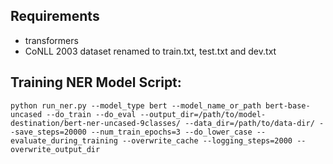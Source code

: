 ## Requirements
 - transformers
 - CoNLL 2003 dataset renamed to train.txt, test.txt and dev.txt
## Training NER Model Script:
```
python run_ner.py --model_type bert --model_name_or_path bert-base-uncased --do_train --do_eval --output_dir=/path/to/model-destination/bert-ner-uncased-9classes/ --data_dir=/path/to/data-dir/ --save_steps=20000 --num_train_epochs=3 --do_lower_case --evaluate_during_training --overwrite_cache --logging_steps=2000 --overwrite_output_dir
```
